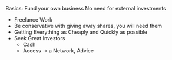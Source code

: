 Basics: Fund your own business
No need for external investments

- Freelance Work
- Be conservative with giving away shares, you will need them
- Getting Everything as Cheaply and Quickly as possible
- Seek Great Investors
	- Cash
	- Access -> a Network, Advice 

